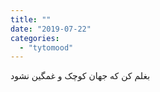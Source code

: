 ```yaml
---
title: ""
date: "2019-07-22"
categories: 
  - "tytomood"
---
```


بغلم کن که جهان کوچک و غمگین نشود
